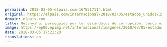 ```yaml
---
permalink: 2018-03-05-elpais.com-1675517114.html
original: https://elpais.com/internacional/2018/03/05/estados_unidos/1520263933_425736.html#?ref=rss&format=simple&link=link
domain: elpais.com
title: Netanyahu, perseguido por los escándalos de corrupción, busca oxígeno en los brazos de Trump
image: https://ep00.epimg.net/internacional/imagenes/2018/03/05/estados_unidos/1520263933_425736_1520267750_rrss_normal.jpg
date: 2018-03-05 17:21:20
translations: en
---
```


